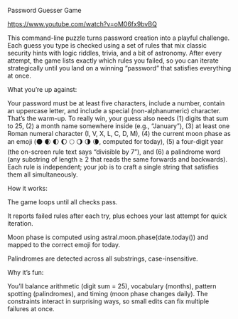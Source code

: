Password Guesser Game

https://www.youtube.com/watch?v=oM06fx9bvBQ

This command-line puzzle turns password creation into a playful challenge. Each guess you type is checked using a set of rules that mix classic security hints with logic riddles, trivia, and a bit of astronomy. After every attempt, the game lists exactly which rules you failed, so you can iterate strategically until you land on a winning “password” that satisfies everything at once.

What you’re up against:

Your password must be at least five characters, include a number, contain an uppercase letter, and include a special (non-alphanumeric) character. That’s the warm-up. To really win, your guess also needs (1) digits that sum to 25, (2) a month name somewhere inside (e.g., “January”), (3) at least one Roman numeral character (I, V, X, L, C, D, M), (4) the current moon phase as an emoji (🌑 🌒 🌓 🌔 🌕 🌖 🌗 🌘, computed for today), (5) a four-digit year (the on-screen rule text says “divisible by 7”), and (6) a palindrome word (any substring of length ≥ 2 that reads the same forwards and backwards). Each rule is independent; your job is to craft a single string that satisfies them all simultaneously.

How it works:

The game loops until all checks pass.

It reports failed rules after each try, plus echoes your last attempt for quick iteration.

Moon phase is computed using astral.moon.phase(date.today()) and mapped to the correct emoji for today.

Palindromes are detected across all substrings, case-insensitive.

Why it’s fun:

You’ll balance arithmetic (digit sum = 25), vocabulary (months), pattern spotting (palindromes), and timing (moon phase changes daily). The constraints interact in surprising ways, so small edits can fix multiple failures at once.
